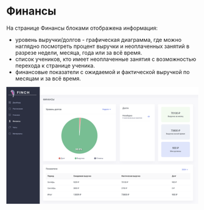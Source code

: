# Финансы

На  странице Финансы блоками отображена информация:

* уровень выручки/долгов - графическая диаграмма, где можно наглядно посмотреть процент выручки и неоплаченных занятий в разрезе недели, месяца, года или за всё время.
* список учеников, кто имеет неоплаченные занятия с возможностью перехода к странице ученика.
* финансовые показатели с ожидаемой и фактической выручкой по месяцам и за всё время.&#x20;

![](<../.gitbook/assets/image (31).png>)
